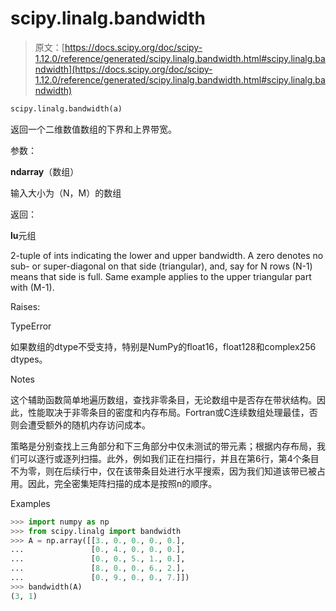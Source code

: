 # scipy.linalg.bandwidth

> 原文：[https://docs.scipy.org/doc/scipy-1.12.0/reference/generated/scipy.linalg.bandwidth.html#scipy.linalg.bandwidth](https://docs.scipy.org/doc/scipy-1.12.0/reference/generated/scipy.linalg.bandwidth.html#scipy.linalg.bandwidth)

```py
scipy.linalg.bandwidth(a)
```

返回一个二维数值数组的下界和上界带宽。

参数：

**ndarray**（数组）

输入大小为（N，M）的数组

返回：

**lu**元组

2-tuple of ints indicating the lower and upper bandwidth. A zero denotes no sub- or super-diagonal on that side (triangular), and, say for N rows (N-1) means that side is full. Same example applies to the upper triangular part with (M-1).

Raises:

TypeError

如果数组的dtype不受支持，特别是NumPy的float16，float128和complex256 dtypes。

Notes

这个辅助函数简单地遍历数组，查找非零条目，无论数组中是否存在带状结构。因此，性能取决于非零条目的密度和内存布局。Fortran或C连续数组处理最佳，否则会遭受额外的随机内存访问成本。

策略是分别查找上三角部分和下三角部分中仅未测试的带元素；根据内存布局，我们可以逐行或逐列扫描。此外，例如我们正在扫描行，并且在第6行，第4个条目不为零，则在后续行中，仅在该带条目处进行水平搜索，因为我们知道该带已被占用。因此，完全密集矩阵扫描的成本是按照n的顺序。

Examples

```py
>>> import numpy as np
>>> from scipy.linalg import bandwidth
>>> A = np.array([[3., 0., 0., 0., 0.],
...               [0., 4., 0., 0., 0.],
...               [0., 0., 5., 1., 0.],
...               [8., 0., 0., 6., 2.],
...               [0., 9., 0., 0., 7.]])
>>> bandwidth(A)
(3, 1) 
```
